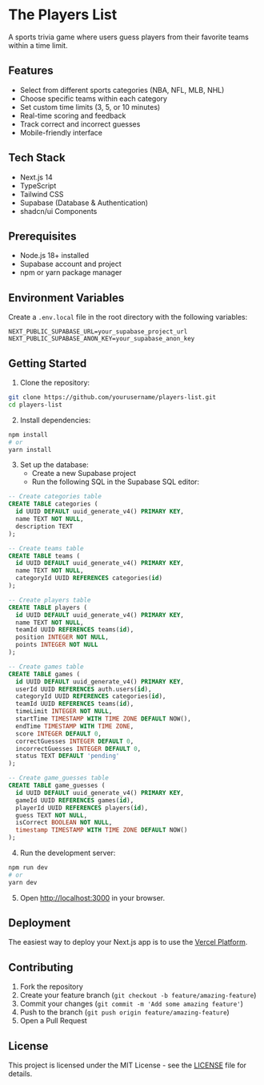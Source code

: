 # The Players List

A sports trivia game where users guess players from their favorite teams within a time limit.

## Features

- Select from different sports categories (NBA, NFL, MLB, NHL)
- Choose specific teams within each category
- Set custom time limits (3, 5, or 10 minutes)
- Real-time scoring and feedback
- Track correct and incorrect guesses
- Mobile-friendly interface

## Tech Stack

- Next.js 14
- TypeScript
- Tailwind CSS
- Supabase (Database & Authentication)
- shadcn/ui Components

## Prerequisites

- Node.js 18+ installed
- Supabase account and project
- npm or yarn package manager

## Environment Variables

Create a `.env.local` file in the root directory with the following variables:

```env
NEXT_PUBLIC_SUPABASE_URL=your_supabase_project_url
NEXT_PUBLIC_SUPABASE_ANON_KEY=your_supabase_anon_key
```

## Getting Started

1. Clone the repository:
```bash
git clone https://github.com/yourusername/players-list.git
cd players-list
```

2. Install dependencies:
```bash
npm install
# or
yarn install
```

3. Set up the database:
   - Create a new Supabase project
   - Run the following SQL in the Supabase SQL editor:

```sql
-- Create categories table
CREATE TABLE categories (
  id UUID DEFAULT uuid_generate_v4() PRIMARY KEY,
  name TEXT NOT NULL,
  description TEXT
);

-- Create teams table
CREATE TABLE teams (
  id UUID DEFAULT uuid_generate_v4() PRIMARY KEY,
  name TEXT NOT NULL,
  categoryId UUID REFERENCES categories(id)
);

-- Create players table
CREATE TABLE players (
  id UUID DEFAULT uuid_generate_v4() PRIMARY KEY,
  name TEXT NOT NULL,
  teamId UUID REFERENCES teams(id),
  position INTEGER NOT NULL,
  points INTEGER NOT NULL
);

-- Create games table
CREATE TABLE games (
  id UUID DEFAULT uuid_generate_v4() PRIMARY KEY,
  userId UUID REFERENCES auth.users(id),
  categoryId UUID REFERENCES categories(id),
  teamId UUID REFERENCES teams(id),
  timeLimit INTEGER NOT NULL,
  startTime TIMESTAMP WITH TIME ZONE DEFAULT NOW(),
  endTime TIMESTAMP WITH TIME ZONE,
  score INTEGER DEFAULT 0,
  correctGuesses INTEGER DEFAULT 0,
  incorrectGuesses INTEGER DEFAULT 0,
  status TEXT DEFAULT 'pending'
);

-- Create game_guesses table
CREATE TABLE game_guesses (
  id UUID DEFAULT uuid_generate_v4() PRIMARY KEY,
  gameId UUID REFERENCES games(id),
  playerId UUID REFERENCES players(id),
  guess TEXT NOT NULL,
  isCorrect BOOLEAN NOT NULL,
  timestamp TIMESTAMP WITH TIME ZONE DEFAULT NOW()
);
```

4. Run the development server:
```bash
npm run dev
# or
yarn dev
```

5. Open [http://localhost:3000](http://localhost:3000) in your browser.

## Deployment

The easiest way to deploy your Next.js app is to use the [Vercel Platform](https://vercel.com/new).

## Contributing

1. Fork the repository
2. Create your feature branch (`git checkout -b feature/amazing-feature`)
3. Commit your changes (`git commit -m 'Add some amazing feature'`)
4. Push to the branch (`git push origin feature/amazing-feature`)
5. Open a Pull Request

## License

This project is licensed under the MIT License - see the [LICENSE](LICENSE) file for details.
